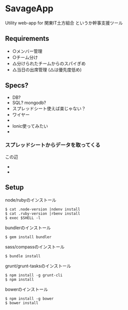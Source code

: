 # SavageApp
Utility web-app for 関東IT土方組合
というか幹事支援ツール

## Requirements
- ○メンバー管理
- ○チーム分け
- △分けられたチームからのスパイぎめ
- △当日の出席管理
(△は優先度低め)

## Specs?
- DB?
 - SQL? mongodb?
 - スプレッドシート使えば楽じゃない？
- ワイヤー
 - [](https://cacoo.com/diagrams/4re2IZRzkpLgMl7D)
- Ionic使ってみたい
 - [](http://ionicframework.com/)

### スプレッドシートからデータを取ってくる
この辺
- [](http://d.hatena.ne.jp/shinobu_siv/20121028/1351405359)
- [](http://qiita.com/kjunichi/items/552f13b48685021966e4)

## Setup

node/rubyのインストール
```
$ cat .node-version |ndenv install
$ cat .ruby-version |rbenv install
$ exec $SHELL -l
```

bundlerのインストール
```
$ gem install bundler
```

sass/compassのインストール
```
$ bundle install
```

grunt/grunt-tasksのインストール
```
$ npm install -g grunt-cli
$ npm install
```

bowerのインストール
```
$ npm install -g bower
$ bower install
```

